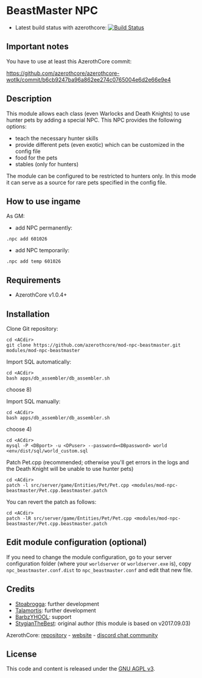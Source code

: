 # BeastMaster NPC

- Latest build status with azerothcore: [![Build Status](https://travis-ci.org/azerothcore/mod-npc-beastmaster.svg?branch=master)](https://travis-ci.org/azerothcore/mod-npc-beastmaster)


## Important notes

You have to use at least this AzerothCore commit:

https://github.com/azerothcore/azerothcore-wotlk/commit/b6cb9247ba96a862ee274c0765004e6d2e66e9e4


## Description

This module allows each class (even Warlocks and Death Knights) to use hunter pets by adding a special NPC. This NPC provides the following options:
- teach the necessary hunter skills
- provide different pets (even exotic) which can be customized in the config file
- food for the pets
- stables (only for hunters)

The module can be configured to be restricted to hunters only. In this mode it can serve as a source for rare pets specified in the config file.


## How to use ingame

As GM:
- add NPC permanently:
 ```
 .npc add 601026
 ```
- add NPC temporarily:
 ```
 .npc add temp 601026
 ```


## Requirements

- AzerothCore v1.0.4+


## Installation

Clone Git repository:

```
cd <ACdir>
git clone https://github.com/azerothcore/mod-npc-beastmaster.git modules/mod-npc-beastmaster
```

Import SQL automatically:
```
cd <ACdir>
bash apps/db_assembler/db_assembler.sh
```
choose 8)

Import SQL manually:
```
cd <ACdir>
bash apps/db_assembler/db_assembler.sh
```
choose 4)
```
cd <ACdir>
mysql -P <DBport> -u <DPuser> --password=<DBpassword> world <env/dist/sql/world_custom.sql
```

Patch Pet.cpp (recommended; otherwise you'll get errors in the logs and the Death Knight will be unable to use hunter pets)
```
cd <ACdir>
patch -l src/server/game/Entities/Pet/Pet.cpp <modules/mod-npc-beastmaster/Pet.cpp.beastmaster.patch
```
You can revert the patch as follows:
```
cd <ACdir>
patch -lR src/server/game/Entities/Pet/Pet.cpp <modules/mod-npc-beastmaster/Pet.cpp.beastmaster.patch
```
## Edit module configuration (optional)

If you need to change the module configuration, go to your server configuration folder (where your `worldserver` or `worldserver.exe` is), copy `npc_beastmaster.conf.dist` to `npc_beastmaster.conf` and edit that new file.


## Credits

* [Stoabrogga](https://github.com/Stoabrogga): further development
* [Talamortis](https://github.com/talamortis): further development
* [BarbzYHOOL](https://github.com/barbzyhool): support
* [StygianTheBest](http://stygianthebest.github.io): original author (this module is based on v2017.09.03)

AzerothCore: [repository](https://github.com/azerothcore) - [website](http://azerothcore.org/) - [discord chat community](https://discord.gg/PaqQRkd)


## License
This code and content is released under the [GNU AGPL v3](https://github.com/azerothcore/azerothcore-wotlk/blob/master/LICENSE-AGPL3).
